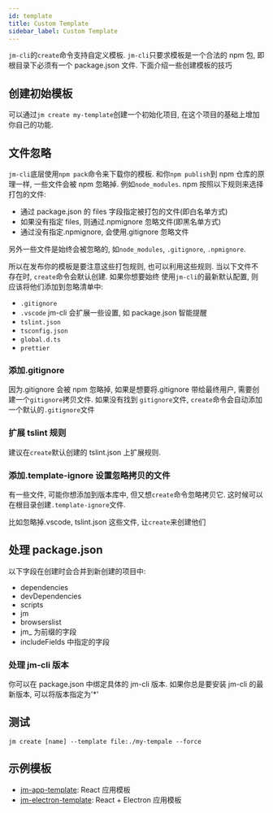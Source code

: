 ```yaml
---
id: template
title: Custom Template
sidebar_label: Custom Template
---
```


`jm-cli`的`create`命令支持自定义模板. `jm-cli`只要求模板是一个合法的 npm 包, 即根目录下必须有一个 package.json 文件.
下面介绍一些创建模板的技巧

## 创建初始模板

可以通过`jm create my-template`创建一个初始化项目, 在这个项目的基础上增加你自己的功能.

## 文件忽略

`jm-cli`底层使用`npm pack`命令来下载你的模板. 和你`npm publish`到 npm 仓库的原理一样, 一些文件会被 npm 忽略掉.
例如`node_modules`. npm 按照以下规则来选择打包的文件:

- 通过 package.json 的 files 字段指定被打包的文件(即白名单方式)
- 如果没有指定 files, 则通过.npmignore 忽略文件(即黑名单方式)
- 通过没有指定.npmignore, 会使用.gitignore 忽略文件

另外一些文件是始终会被忽略的, 如`node_modules`, `.gitignore`, `.npmignore`.

所以在发布你的模板是要注意这些打包规则, 也可以利用这些规则. 当以下文件不存在时, `create`命令会默认创建. 如果你想要始终
使用`jm-cli`的最新默认配置, 则应该将他们添加到忽略清单中:

- `.gitignore`
- `.vscode` jm-cli 会扩展一些设置, 如 package.json 智能提醒
- `tslint.json`
- `tsconfig.json`
- `global.d.ts`
- `prettier`

### 添加.gitignore

因为.gitignore 会被 npm 忽略掉, 如果是想要将.gitignore 带给最终用户, 需要创建一个`gitignore`拷贝文件. 如果没有找到
`gitignore`文件, `create`命令会自动添加一个默认的`.gitignore`文件

### 扩展 tslint 规则

建议在`create`默认创建的 tslint.json 上扩展规则.

### 添加.template-ignore 设置忽略拷贝的文件

有一些文件, 可能你想添加到版本库中, 但又想`create`命令忽略拷贝它. 这时候可以在根目录创建`.template-ignore`文件.

比如忽略掉.vscode, tslint.json 这些文件, 让`create`来创建他们

## 处理 package.json

以下字段在创建时会合并到新创建的项目中:

- dependencies
- devDependencies
- scripts
- jm
- browserslist
- jm\_ 为前缀的字段
- includeFields 中指定的字段

### 处理 jm-cli 版本

你可以在 package.json 中绑定具体的 jm-cli 版本. 如果你总是要安装 jm-cli 的最新版本, 可以将版本指定为'\*'

## 测试

```shell
jm create [name] --template file:./my-tempale --force

```

## 示例模板

- [jm-app-template](https://github.com/GDJiaMi/jm-app-template): React 应用模板
- [jm-electron-template](https://github.com/GDJiaMi/jm-electron-template): React + Electron 应用模板
